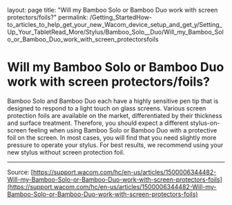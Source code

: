 layout: page
title: "Will my Bamboo Solo or Bamboo Duo work with screen protectors/foils?"
permalink: /Getting_StartedHow-to_articles_to_help_get_your_new_Wacom_device_setup_and_get_y/Setting_Up_Your_TabletRead_More/Stylus/Bamboo_Solo__Duo/Will_my_Bamboo_Solo_or_Bamboo_Duo_work_with_screen_protectorsfoils

# Will my Bamboo Solo or Bamboo Duo work with screen protectors/foils?

Bamboo Solo and Bamboo Duo each have a highly sensitive pen tip that is designed to respond to a light touch on glass screens. Various screen protection foils are available on the market, differentiated by their thickness and surface treatment. Therefore, you should expect a different stylus-on-screen feeling when using Bamboo Solo or Bamboo Duo with a protective foil on the screen. In most cases, you will find that you need slightly more pressure to operate your stylus. For best results, we recommend using your new stylus without screen protection foil.

---
Source: [https://support.wacom.com/hc/en-us/articles/1500006344482-Will-my-Bamboo-Solo-or-Bamboo-Duo-work-with-screen-protectors-foils](https://support.wacom.com/hc/en-us/articles/1500006344482-Will-my-Bamboo-Solo-or-Bamboo-Duo-work-with-screen-protectors-foils)
